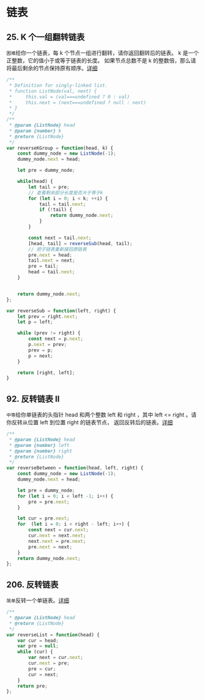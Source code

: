 # 链表

## 25. K 个一组翻转链表
`困难`给你一个链表，每 k 个节点一组进行翻转，请你返回翻转后的链表。
k 是一个正整数，它的值小于或等于链表的长度。
如果节点总数不是 k 的整数倍，那么请将最后剩余的节点保持原有顺序。[详细](https://leetcode-cn.com/problems/reverse-nodes-in-k-group/)
```js
/**
 * Definition for singly-linked list.
 * function ListNode(val, next) {
 *     this.val = (val===undefined ? 0 : val)
 *     this.next = (next===undefined ? null : next)
 * }
 */
/**
 * @param {ListNode} head
 * @param {number} k
 * @return {ListNode}
 */
var reverseKGroup = function(head, k) {
    const dummy_node = new ListNode(-1);
    dummy_node.next = head;

    let pre = dummy_node;

    while(head) {
        let tail = pre;
        // 查看剩余部分长度是否大于等于k
        for (let i = 0; i < k; ++i) {
            tail = tail.next;
            if (!tail) {
                return dummy_node.next;
            }
        }

        const next = tail.next;
        [head, tail] = reverseSub(head, tail);
        // 把子链表重新接回原链表
        pre.next = head;
        tail.next = next;
        pre = tail;
        head = tail.next;
    }


    return dummy_node.next;
};

var reverseSub = function(left, right) {
    let prev = right.next;
    let p = left;

    while (prev != right) {
        const next = p.next;  
        p.next = prev;
        prev = p;
        p = next;
    }

    return [right, left];
}
```



## 92. 反转链表 II
`中等`给你单链表的头指针 head 和两个整数 left 和 right ，其中 left <= right 。请你反转从位置 left 到位置 right 的链表节点，
返回反转后的链表。[详细](https://leetcode-cn.com/problems/reverse-linked-list-ii/)
```js
/**
 * @param {ListNode} head
 * @param {number} left
 * @param {number} right
 * @return {ListNode}
 */
var reverseBetween = function(head, left, right) {
    const dummy_node = new ListNode(-1);
    dummy_node.next = head;

    let pre = dummy_node;
    for (let i = 0; i < left -1; i++) {
        pre = pre.next;
    }

    let cur = pre.next;
    for  (let i = 0; i < right - left; i++) {
        const next = cur.next;
        cur.next = next.next;
        next.next = pre.next;
        pre.next = next;
    }
    return dummy_node.next;
};
```


## 206. 反转链表
`简单`反转一个单链表。[详细](https://leetcode-cn.com/problems/reverse-linked-list/)
```js
/**
 * @param {ListNode} head
 * @return {ListNode}
 */
var reverseList = function(head) {
    var cur = head;
    var pre = null;
    while (cur) {
        var next = cur.next;
        cur.next = pre;
        pre = cur;
        cur = next;
    }
    return pre;
};
```